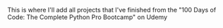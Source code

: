 This is where I'll add all projects that I've finished from the "100 Days of Code: The Complete Python Pro Bootcamp" on Udemy
